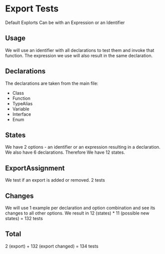 # Export Tests

Default Explorts Can be with an Expression or an Identifier

## Usage

We will use an identifier with all declarations to test them and invoke that function.
The expression we use will also result in the same declaration.

## Declarations

The declarations are taken from the main file:

- Class
- Function
- TypeAlias
- Variable
- Interface
- Enum

## States

We have 2 options - an identifier or an expression resulting in a declaration.
We also have 6 declarations.
Therefore We have 12 states.

## ExportAssignment

We test if an export is added or removed. 2 tests

## Changes

We will use 1 example per declaration and option combination and see its changes to all other options.
We result in 12 (states) \* 11 (possible new states) = 132 tests

## Total

2 (export) + 132 (export changed) = 134 tests
